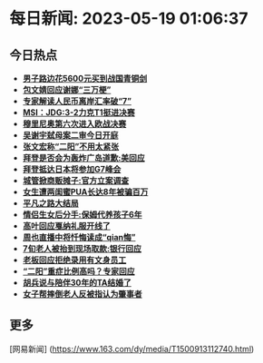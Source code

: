 
# 每日新闻: 2023-05-19 01:06:37
## 今日热点

- **[男子路边花5600元买到战国青铜剑](https://www.163.com/search?keyword=%E7%94%B7%E5%AD%90%E8%B7%AF%E8%BE%B9%E8%8A%B15600%E5%85%83%E4%B9%B0%E5%88%B0%E6%88%98%E5%9B%BD%E9%9D%92%E9%93%9C%E5%89%91)**
- **[包文婧回应谢娜“三万梗”](https://www.163.com/search?keyword=%E5%8C%85%E6%96%87%E5%A9%A7%E5%9B%9E%E5%BA%94%E8%B0%A2%E5%A8%9C%E2%80%9C%E4%B8%89%E4%B8%87%E6%A2%97%E2%80%9D)**
- **[专家解读人民币离岸汇率破“7”](https://www.163.com/search?keyword=%E4%B8%93%E5%AE%B6%E8%A7%A3%E8%AF%BB%E4%BA%BA%E6%B0%91%E5%B8%81%E7%A6%BB%E5%B2%B8%E6%B1%87%E7%8E%87%E7%A0%B4%E2%80%9C7%E2%80%9D)**
- **[MSI：JDG:3-2力克T1挺进决赛](https://www.163.com/search?keyword=MSI%EF%BC%9AJDG+3-2%E5%8A%9B%E5%85%8BT1%E6%8C%BA%E8%BF%9B%E5%86%B3%E8%B5%9B)**
- **[穆里尼奥第六次进入欧战决赛](https://www.163.com/search?keyword=%E7%A9%86%E9%87%8C%E5%B0%BC%E5%A5%A5%E7%AC%AC%E5%85%AD%E6%AC%A1%E8%BF%9B%E5%85%A5%E6%AC%A7%E6%88%98%E5%86%B3%E8%B5%9B)**
- **[吴谢宇弑母案二审今日开庭](https://www.163.com/search?keyword=%E5%90%B4%E8%B0%A2%E5%AE%87%E5%BC%91%E6%AF%8D%E6%A1%88%E4%BA%8C%E5%AE%A1%E4%BB%8A%E6%97%A5%E5%BC%80%E5%BA%AD)**
- **[张文宏称“二阳”不用太紧张](https://www.163.com/search?keyword=%E5%BC%A0%E6%96%87%E5%AE%8F%E7%A7%B0%E2%80%9C%E4%BA%8C%E9%98%B3%E2%80%9D%E4%B8%8D%E7%94%A8%E5%A4%AA%E7%B4%A7%E5%BC%A0)**
- **[拜登是否会为轰炸广岛道歉:美回应](https://www.163.com/search?keyword=%E6%8B%9C%E7%99%BB%E6%98%AF%E5%90%A6%E4%BC%9A%E4%B8%BA%E8%BD%B0%E7%82%B8%E5%B9%BF%E5%B2%9B%E9%81%93%E6%AD%89+%E7%BE%8E%E5%9B%9E%E5%BA%94)**
- **[拜登抵达日本将参加G7峰会](https://www.163.com/search?keyword=%E6%8B%9C%E7%99%BB%E6%8A%B5%E8%BE%BE%E6%97%A5%E6%9C%AC%E5%B0%86%E5%8F%82%E5%8A%A0G7%E5%B3%B0%E4%BC%9A)**
- **[城管掀商贩摊子:官方立案调查](https://www.163.com/search?keyword=%E5%9F%8E%E7%AE%A1%E6%8E%80%E5%95%86%E8%B4%A9%E6%91%8A%E5%AD%90+%E5%AE%98%E6%96%B9%E7%AB%8B%E6%A1%88%E8%B0%83%E6%9F%A5)**
- **[女生遭两闺蜜PUA长达8年被骗百万](https://www.163.com/search?keyword=%E5%A5%B3%E7%94%9F%E9%81%AD%E4%B8%A4%E9%97%BA%E8%9C%9CPUA%E9%95%BF%E8%BE%BE8%E5%B9%B4%E8%A2%AB%E9%AA%97%E7%99%BE%E4%B8%87)**
- **[平凡之路大结局](https://www.163.com/search?keyword=%E5%B9%B3%E5%87%A1%E4%B9%8B%E8%B7%AF%E5%A4%A7%E7%BB%93%E5%B1%80)**
- **[情侣生女后分手:保姆代养孩子6年](https://www.163.com/search?keyword=%E6%83%85%E4%BE%A3%E7%94%9F%E5%A5%B3%E5%90%8E%E5%88%86%E6%89%8B+%E4%BF%9D%E5%A7%86%E4%BB%A3%E5%85%BB%E5%AD%A9%E5%AD%906%E5%B9%B4)**
- **[高叶回应戛纳礼服开线了](https://www.163.com/search?keyword=%E9%AB%98%E5%8F%B6%E5%9B%9E%E5%BA%94%E6%88%9B%E7%BA%B3%E7%A4%BC%E6%9C%8D%E5%BC%80%E7%BA%BF%E4%BA%86)**
- **[周也直播中将忏悔读成“qian悔”](https://www.163.com/search?keyword=%E5%91%A8%E4%B9%9F%E7%9B%B4%E6%92%AD%E4%B8%AD%E5%B0%86%E5%BF%8F%E6%82%94%E8%AF%BB%E6%88%90%E2%80%9Cqian%E6%82%94%E2%80%9D)**
- **[7旬老人被抬到现场取款:银行回应](https://www.163.com/search?keyword=7%E6%97%AC%E8%80%81%E4%BA%BA%E8%A2%AB%E6%8A%AC%E5%88%B0%E7%8E%B0%E5%9C%BA%E5%8F%96%E6%AC%BE+%E9%93%B6%E8%A1%8C%E5%9B%9E%E5%BA%94)**
- **[老板回应拒绝录用有文身员工](https://www.163.com/search?keyword=%E8%80%81%E6%9D%BF%E5%9B%9E%E5%BA%94%E6%8B%92%E7%BB%9D%E5%BD%95%E7%94%A8%E6%9C%89%E6%96%87%E8%BA%AB%E5%91%98%E5%B7%A5)**
- **[“二阳”重症比例高吗？专家回应](https://www.163.com/search?keyword=%E2%80%9C%E4%BA%8C%E9%98%B3%E2%80%9D%E9%87%8D%E7%97%87%E6%AF%94%E4%BE%8B%E9%AB%98%E5%90%97%EF%BC%9F%E4%B8%93%E5%AE%B6%E5%9B%9E%E5%BA%94)**
- **[胡兵说与陪伴30年的TA结婚了](https://www.163.com/search?keyword=%E8%83%A1%E5%85%B5%E8%AF%B4%E4%B8%8E%E9%99%AA%E4%BC%B430%E5%B9%B4%E7%9A%84TA%E7%BB%93%E5%A9%9A%E4%BA%86)**
- **[女子帮摔倒老人反被指认为肇事者](https://www.163.com/search?keyword=%E5%A5%B3%E5%AD%90%E5%B8%AE%E6%91%94%E5%80%92%E8%80%81%E4%BA%BA%E5%8F%8D%E8%A2%AB%E6%8C%87%E8%AE%A4%E4%B8%BA%E8%82%87%E4%BA%8B%E8%80%85)**

## 更多
[网易新闻] (https://www.163.com/dy/media/T1500913112740.html)
